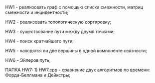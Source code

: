 HW1 - реализовать граф с помощью списка смежности, матриц смежности и инцидентности;

HW2 - реализовать топологическую сортировку;

HW3 - существование пути между двумя точками;

HW4 - поиск кратчайшего пути;

HW5 - находятся ли две вершины в одной компоненте связности;

HW6 - Эйлеров путь;

ПАПКА HW7: 1) HW7.cpp - сравнение двух алгоритмов по времени: Форда-Беллмана и Дейкстры; 
